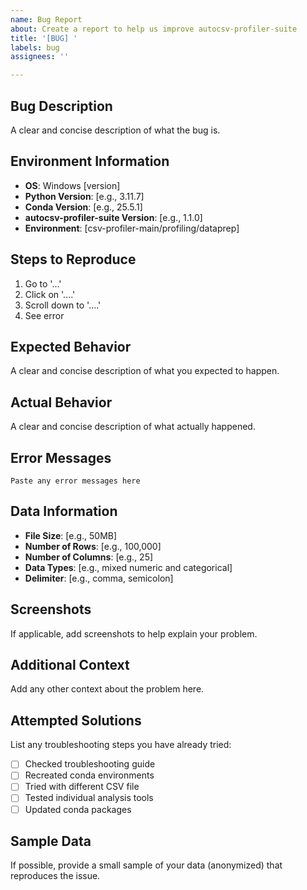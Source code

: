 ```yaml
---
name: Bug Report
about: Create a report to help us improve autocsv-profiler-suite
title: '[BUG] '
labels: bug
assignees: ''

---
```


## Bug Description
A clear and concise description of what the bug is.

## Environment Information
- **OS**: Windows [version]
- **Python Version**: [e.g., 3.11.7]
- **Conda Version**: [e.g., 25.5.1]
- **autocsv-profiler-suite Version**: [e.g., 1.1.0]
- **Environment**: [csv-profiler-main/profiling/dataprep]

## Steps to Reproduce
1. Go to '...'
2. Click on '....'
3. Scroll down to '....'
4. See error

## Expected Behavior
A clear and concise description of what you expected to happen.

## Actual Behavior
A clear and concise description of what actually happened.

## Error Messages
```
Paste any error messages here
```

## Data Information
- **File Size**: [e.g., 50MB]
- **Number of Rows**: [e.g., 100,000]
- **Number of Columns**: [e.g., 25]
- **Data Types**: [e.g., mixed numeric and categorical]
- **Delimiter**: [e.g., comma, semicolon]

## Screenshots
If applicable, add screenshots to help explain your problem.

## Additional Context
Add any other context about the problem here.

## Attempted Solutions
List any troubleshooting steps you have already tried:
- [ ] Checked troubleshooting guide
- [ ] Recreated conda environments
- [ ] Tried with different CSV file
- [ ] Tested individual analysis tools
- [ ] Updated conda packages

## Sample Data
If possible, provide a small sample of your data (anonymized) that reproduces the issue.